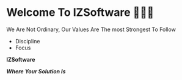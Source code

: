 # Welcome To IZSoftware 👋🏾👋

We Are Not Ordinary, Our Values Are The most Strongest To Follow
- Discipline
- Focus

**IZSoftware** 

**_Where Your Solution Is_**
